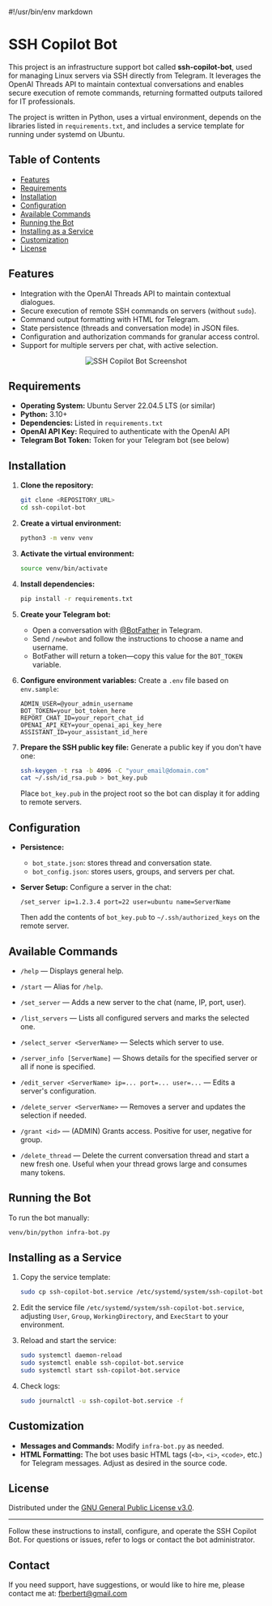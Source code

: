 #!/usr/bin/env markdown
# SSH Copilot Bot

This project is an infrastructure support bot called **ssh-copilot-bot**, used for managing Linux servers via SSH directly from Telegram. It leverages the OpenAI Threads API to maintain contextual conversations and enables secure execution of remote commands, returning formatted outputs tailored for IT professionals.

The project is written in Python, uses a virtual environment, depends on the libraries listed in `requirements.txt`, and includes a service template for running under systemd on Ubuntu.

## Table of Contents

- [Features](#features)
- [Requirements](#requirements)
- [Installation](#installation)
- [Configuration](#configuration)
- [Available Commands](#available-commands)
- [Running the Bot](#running-the-bot)
- [Installing as a Service](#installing-as-a-service)
- [Customization](#customization)
- [License](#license)


## Features

- Integration with the OpenAI Threads API to maintain contextual dialogues.
- Secure execution of remote SSH commands on servers (without `sudo`).
- Command output formatting with HTML for Telegram.
- State persistence (threads and conversation mode) in JSON files.
- Configuration and authorization commands for granular access control.
- Support for multiple servers per chat, with active selection.

<p align="center">
  <img src="img/ssh-copilot-bot.gif" alt="SSH Copilot Bot Screenshot" />
</p>


## Requirements

- **Operating System:** Ubuntu Server 22.04.5 LTS (or similar)
- **Python:** 3.10+
- **Dependencies:** Listed in `requirements.txt`
- **OpenAI API Key:** Required to authenticate with the OpenAI API
- **Telegram Bot Token:** Token for your Telegram bot (see below)

## Installation

1. **Clone the repository:**
   ```bash
   git clone <REPOSITORY_URL>
   cd ssh-copilot-bot
   ```

2. **Create a virtual environment:**
   ```bash
   python3 -m venv venv
   ```

3. **Activate the virtual environment:**
   ```bash
   source venv/bin/activate
   ```

4. **Install dependencies:**
   ```bash
   pip install -r requirements.txt
   ```

5. **Create your Telegram bot:**
   - Open a conversation with [@BotFather](https://t.me/BotFather) in Telegram.
   - Send `/newbot` and follow the instructions to choose a name and username.
   - BotFather will return a token—copy this value for the `BOT_TOKEN` variable.

6. **Configure environment variables:**
   Create a `.env` file based on `env.sample`:
   ```env
   ADMIN_USER=@your_admin_username
   BOT_TOKEN=your_bot_token_here
   REPORT_CHAT_ID=your_report_chat_id
   OPENAI_API_KEY=your_openai_api_key_here
   ASSISTANT_ID=your_assistant_id_here
   ```

7. **Prepare the SSH public key file:**
   Generate a public key if you don't have one:
   ```bash
   ssh-keygen -t rsa -b 4096 -C "your_email@domain.com"
   cat ~/.ssh/id_rsa.pub > bot_key.pub
   ```
   Place `bot_key.pub` in the project root so the bot can display it for adding to remote servers.

## Configuration

- **Persistence:**
  - `bot_state.json`: stores thread and conversation state.
  - `bot_config.json`: stores users, groups, and servers per chat.

- **Server Setup:**
  Configure a server in the chat:
  ```
  /set_server ip=1.2.3.4 port=22 user=ubuntu name=ServerName
  ```
  Then add the contents of `bot_key.pub` to `~/.ssh/authorized_keys` on the remote server.

## Available Commands

- `/help` — Displays general help.
- `/start` — Alias for `/help`.
- `/set_server` — Adds a new server to the chat (name, IP, port, user).
- `/list_servers` — Lists all configured servers and marks the selected one.
- `/select_server <ServerName>` — Selects which server to use.
- `/server_info [ServerName]` — Shows details for the specified server or all if none is specified.
- `/edit_server <ServerName> ip=... port=... user=...` — Edits a server's configuration.
- `/delete_server <ServerName>` — Removes a server and updates the selection if needed.
- `/grant <id>` — (ADMIN) Grants access. Positive for user, negative for group.

- `/delete_thread` — Delete the current conversation thread and start a new fresh one. Useful when your thread grows large and consumes many tokens.

## Running the Bot

To run the bot manually:
```bash
venv/bin/python infra-bot.py
```

## Installing as a Service

1. Copy the service template:
   ```bash
   sudo cp ssh-copilot-bot.service /etc/systemd/system/ssh-copilot-bot.service
   ```

2. Edit the service file `/etc/systemd/system/ssh-copilot-bot.service`, adjusting `User`, `Group`, `WorkingDirectory`, and `ExecStart` to your environment.

3. Reload and start the service:
   ```bash
   sudo systemctl daemon-reload
   sudo systemctl enable ssh-copilot-bot.service
   sudo systemctl start ssh-copilot-bot.service
   ```

4. Check logs:
   ```bash
   sudo journalctl -u ssh-copilot-bot.service -f
   ```

## Customization

- **Messages and Commands:** Modify `infra-bot.py` as needed.
- **HTML Formatting:** The bot uses basic HTML tags (`<b>`, `<i>`, `<code>`, etc.) for Telegram messages. Adjust as desired in the source code.

## License

Distributed under the [GNU General Public License v3.0](LICENSE).

---

Follow these instructions to install, configure, and operate the SSH Copilot Bot. For questions or issues, refer to logs or contact the bot administrator.


## Contact

If you need support, have suggestions, or would like to hire me, please contact me at: [fberbert@gmail.com](mailto:fberbert@gmail.com)
